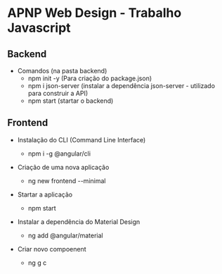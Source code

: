# APNP Web Design - Trabalho Javascript

## Backend

* Comandos (na pasta backend)
    * npm init -y (Para criação do package.json)
    * npm i json-server (instalar a dependência json-server - utilizado para construir a API)
    * npm start (startar o backend)

## Frontend

* Instalação do CLI (Command Line Interface)
    * npm i -g @angular/cli
* Criação de uma nova aplicação
    * ng new frontend --minimal
* Startar a aplicação
    * npm start

* Instalar a dependência do Material Design
    * ng add @angular/material

* Criar novo compoenent
    * ng g c <caminho>